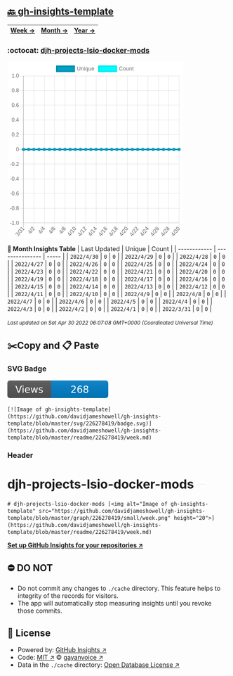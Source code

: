 ## [🔙 gh-insights-template](https://github.com/davidjameshowell/gh-insights-template)
| [**Week →**](https://github.com/davidjameshowell/gh-insights-template/blob/master/readme/226278419/week.md) | [**Month →**](https://github.com/davidjameshowell/gh-insights-template/blob/master/readme/226278419/month.md) | [**Year →**](https://github.com/davidjameshowell/gh-insights-template/blob/master/readme/226278419/year.md) |
 | ------------ | --------------- | ----- |

### :octocat: [djh-projects-lsio-docker-mods](https://github.com/davidjameshowell/djh-projects-lsio-docker-mods)
![Image of gh-insights-template](https://github.com/davidjameshowell/gh-insights-template/blob/master/graph/226278419/large/month.png)

**:calendar: Month Insights Table**
| Last Updated | Unique | Count |
 | ------------ | --------------- | ----- |
 | `2022/4/30` |  `0` | `0` |
 | `2022/4/29` |  `0` | `0` |
 | `2022/4/28` |  `0` | `0` |
 | `2022/4/27` |  `0` | `0` |
 | `2022/4/26` |  `0` | `0` |
 | `2022/4/25` |  `0` | `0` |
 | `2022/4/24` |  `0` | `0` |
 | `2022/4/23` |  `0` | `0` |
 | `2022/4/22` |  `0` | `0` |
 | `2022/4/21` |  `0` | `0` |
 | `2022/4/20` |  `0` | `0` |
 | `2022/4/19` |  `0` | `0` |
 | `2022/4/18` |  `0` | `0` |
 | `2022/4/17` |  `0` | `0` |
 | `2022/4/16` |  `0` | `0` |
 | `2022/4/15` |  `0` | `0` |
 | `2022/4/14` |  `0` | `0` |
 | `2022/4/13` |  `0` | `0` |
 | `2022/4/12` |  `0` | `0` |
 | `2022/4/11` |  `0` | `0` |
 | `2022/4/10` |  `0` | `0` |
 | `2022/4/9` |  `0` | `0` |
 | `2022/4/8` |  `0` | `0` |
 | `2022/4/7` |  `0` | `0` |
 | `2022/4/6` |  `0` | `0` |
 | `2022/4/5` |  `0` | `0` |
 | `2022/4/4` |  `0` | `0` |
 | `2022/4/3` |  `0` | `0` |
 | `2022/4/2` |  `0` | `0` |
 | `2022/4/1` |  `0` | `0` |
 | `2022/3/31` |  `0` | `0` |

<small><i>Last updated on Sat Apr 30 2022 06:07:08 GMT+0000 (Coordinated Universal Time)</i></small>

## ✂️Copy and 📋 Paste
### SVG Badge
[![Image of gh-insights-template](https://github.com/davidjameshowell/gh-insights-template/blob/master/svg/226278419/badge.svg)](https://github.com/davidjameshowell/gh-insights-template/blob/master/readme/226278419/week.md)
```readme
[![Image of gh-insights-template](https://github.com/davidjameshowell/gh-insights-template/blob/master/svg/226278419/badge.svg)](https://github.com/davidjameshowell/gh-insights-template/blob/master/readme/226278419/week.md)
```
### Header
# djh-projects-lsio-docker-mods [<img alt="Image of gh-insights-template" src="https://github.com/davidjameshowell/gh-insights-template/blob/master/graph/226278419/small/week.png" height="20">](https://github.com/davidjameshowell/gh-insights-template/blob/master/readme/226278419/week.md)
```readme
# djh-projects-lsio-docker-mods [<img alt="Image of gh-insights-template" src="https://github.com/davidjameshowell/gh-insights-template/blob/master/graph/226278419/small/week.png" height="20">](https://github.com/davidjameshowell/gh-insights-template/blob/master/readme/226278419/week.md)
```
[**Set up GitHub Insights for your repositories ↗️**](https://github.com/gayanvoice/github-insights)
## ⛔ DO NOT
- Do not commit any changes to `./cache` directory. This feature helps to integrity of the records for visitors.
- The app will automatically stop measuring insights until you revoke those commits.
## 📄 License
- Powered by: [GitHub Insights ↗️](https://github.com/gayanvoice/github-insights)
- Code: [MIT ↗️](./LICENSE) © [gayanvoice ↗️](https://github.com/gayanvoice)
- Data in the `./cache` directory: [Open Database License ↗️](https://opendatacommons.org/licenses/odbl/1-0/)